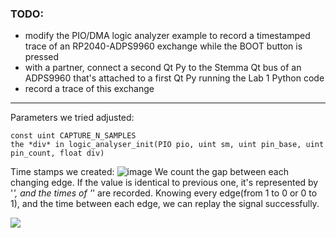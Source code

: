 ### TODO:

- modify the PIO/DMA logic analyzer example to record a timestamped trace of an RP2040-ADPS9960 exchange while the BOOT button is pressed
- with a partner, connect a second Qt Py to the Stemma Qt bus of an ADPS9960 that's attached to a first Qt Py running the Lab 1 Python code
- record a trace of this exchange


-----------------------------------------------------------------------------------------------

Parameters we tried adjusted:
```
const uint CAPTURE_N_SAMPLES 
the *div* in logic_analyser_init(PIO pio, uint sm, uint pin_base, uint pin_count, float div) 
```

Time stamps we created:
![image](https://user-images.githubusercontent.com/84453030/202830353-1eeac9cc-7129-485f-a1ac-b98af94f9a07.png)
We count the gap between each changing edge. If the value is identical to previous one, it's represented by '*', and the times of '*' are recorded. Knowing every edge(from 1 to 0 or 0 to 1), and the time between each edge, we can replay the signal successfully.


![](https://github.com/Thea-E/ese5190-2022-lab2b-esp/blob/main/lab/06_pioscope/p6.gif)


